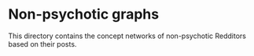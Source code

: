 # Non-psychotic graphs

This directory contains the concept networks of non-psychotic Redditors based on their posts.